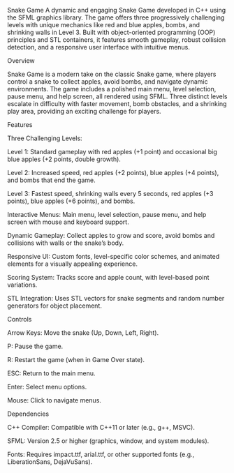 Snake Game
A dynamic and engaging Snake Game developed in C++ using the SFML graphics library. The game offers three progressively challenging levels with unique mechanics like red and blue apples, bombs, and shrinking walls in Level 3. Built with object-oriented programming (OOP) principles and STL containers, it features smooth gameplay, robust collision detection, and a responsive user interface with intuitive menus.

Overview

Snake Game is a modern take on the classic Snake game, where players control a snake to collect apples, avoid bombs, and navigate dynamic environments. The game includes a polished main menu, level selection, pause menu, and help screen, all rendered using SFML. Three distinct levels escalate in difficulty with faster movement, bomb obstacles, and a shrinking play area, providing an exciting challenge for players.

Features

Three Challenging Levels:

Level 1: Standard gameplay with red apples (+1 point) and occasional big blue apples (+2 points, double growth).

Level 2: Increased speed, red apples (+2 points), blue apples (+4 points), and bombs that end the game.

Level 3: Fastest speed, shrinking walls every 5 seconds, red apples (+3 points), blue apples (+6 points), and bombs.

Interactive Menus: Main menu, level selection, pause menu, and help screen with mouse and keyboard support.

Dynamic Gameplay: Collect apples to grow and score, avoid bombs and collisions with walls or the snake’s body.

Responsive UI: Custom fonts, level-specific color schemes, and animated elements for a visually appealing experience.

Scoring System: Tracks score and apple count, with level-based point variations.

STL Integration: Uses STL vectors for snake segments and random number generators for object placement.

Controls

Arrow Keys: Move the snake (Up, Down, Left, Right).

P: Pause the game.

R: Restart the game (when in Game Over state).

ESC: Return to the main menu.

Enter: Select menu options.

Mouse: Click to navigate menus.

Dependencies

C++ Compiler: Compatible with C++11 or later (e.g., g++, MSVC).

SFML: Version 2.5 or higher (graphics, window, and system modules).

Fonts: Requires impact.ttf, arial.ttf, or other supported fonts (e.g., LiberationSans, DejaVuSans).


